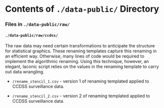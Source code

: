 Contents of `./data-public/` Directory
=========


### Files in `./data-public/raw/`

#### `./data-public/raw/ccdss/` 

The raw data may need certain transformations to anticipate the structure for statistical graphics.  These renaming templates capture this renaming in an efficient way. Otherwise, many lines of code would be required to implement the algorithmic renaming. Using this technique, however, an elegant, laconic script relies on the values in the renaming template to carry out data wrangling. 
 
- `/rename_stencil_1.csv` - version 1 of renaming templated applied to CCDSS surveillance data. 


- `/rename_stencil_2.csv` - version 2 of renaming templated applied to CCDSS surveillance data. 

